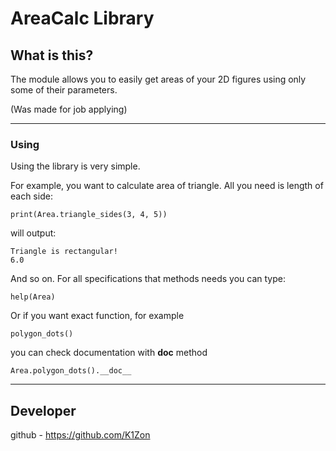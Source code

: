 # AreaCalc Library #

## What is this? ##
The module allows you to easily get areas of your 2D figures using only some of their parameters.

(Was made for job applying)

-----

### Using ### 

Using the library is very simple.

For example, you want to calculate area of triangle. All you need is length of each side:
    
    print(Area.triangle_sides(3, 4, 5))

will output:

    Triangle is rectangular!
    6.0

And so on. For all specifications that methods needs you can type:
    
    help(Area)

Or if you want exact function, for example
    
    polygon_dots()

you can check documentation with __doc__ method

    Area.polygon_dots().__doc__

-----

## Developer ##

github - https://github.com/K1Zon
